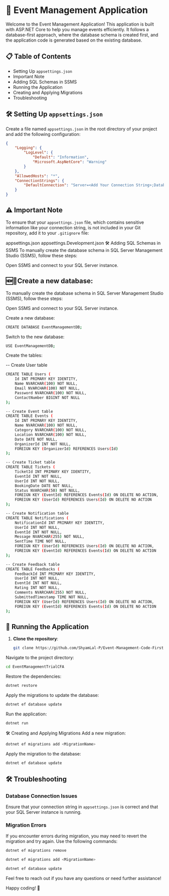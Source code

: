 # 🎉 Event Management Application

Welcome to the Event Management Application! This application is built with ASP.NET Core to help you manage events efficiently. It follows a database-first approach, where the database schema is created first, and the application code is generated based on the existing database.
## 📋 Table of Contents

- Setting Up `appsettings.json`
- Important Note
- Adding SQL Schemas in SSMS
- Running the Application
- Creating and Applying Migrations
- Troubleshooting

## 🛠️ Setting Up `appsettings.json`

Create a file named `appsettings.json` in the root directory of your project and add the following configuration:

```json
{
    "Logging": {
        "LogLevel": {
            "Default": "Information",
            "Microsoft.AspNetCore": "Warning"
        }
    },
    "AllowedHosts": "*",
    "ConnectionStrings": {
        "DefaultConnection": "Server=<Add Your Connection String>;Database=EventManageCFA;Trusted_Connection=Yes;MultipleActiveResultSets=true;TrustServerCertificate=true"
    }
}
```
## ⚠️ Important Note

To ensure that your `appsettings.json` file, which contains sensitive information like your connection string, is not included in your Git repository, add it to your `.gitignore` file:

appsettings.json
appsettings.Development.json
🛠️ Adding SQL Schemas in SSMS
To manually create the database schema in SQL Server Management Studio (SSMS), follow these steps:

Open SSMS and connect to your SQL Server instance.

## 🆕💾Create a new database:
To manually create the database schema in SQL Server Management Studio (SSMS), follow these steps:

Open SSMS and connect to your SQL Server instance.

Create a new database:
```sh
CREATE DATABASE EventManagementDB;
```
Switch to the new database:
```sh
USE EventManagementDB;
```
Create the tables:

-- Create User table
```sh
CREATE TABLE Users (
    Id INT PRIMARY KEY IDENTITY,
    Name NVARCHAR(100) NOT NULL,
    Email NVARCHAR(100) NOT NULL,
    Password NVARCHAR(100) NOT NULL,
    ContactNumber BIGINT NOT NULL
);

-- Create Event table
CREATE TABLE Events (
    Id INT PRIMARY KEY IDENTITY,
    Name NVARCHAR(100) NOT NULL,
    Category NVARCHAR(100) NOT NULL,
    Location NVARCHAR(100) NOT NULL,
    Date DATE NOT NULL,
    OrganizerId INT NOT NULL,
    FOREIGN KEY (OrganizerId) REFERENCES Users(Id)
);

-- Create Ticket table
CREATE TABLE Tickets (
    TicketId INT PRIMARY KEY IDENTITY,
    EventId INT NOT NULL,
    UserId INT NOT NULL,
    BookingDate DATE NOT NULL,
    Status NVARCHAR(50) NOT NULL,
    FOREIGN KEY (EventId) REFERENCES Events(Id) ON DELETE NO ACTION,
    FOREIGN KEY (UserId) REFERENCES Users(Id) ON DELETE NO ACTION
);

-- Create Notification table
CREATE TABLE Notifications (
    NotificationId INT PRIMARY KEY IDENTITY,
    UserId INT NOT NULL,
    EventId INT NOT NULL,
    Message NVARCHAR(255) NOT NULL,
    SentTime TIME NOT NULL,
    FOREIGN KEY (UserId) REFERENCES Users(Id) ON DELETE NO ACTION,
    FOREIGN KEY (EventId) REFERENCES Events(Id) ON DELETE NO ACTION
);

-- Create Feedback table
CREATE TABLE Feedbacks (
    FeedbackId INT PRIMARY KEY IDENTITY,
    UserId INT NOT NULL,
    EventId INT NOT NULL,
    Rating INT NOT NULL,
    Comments NVARCHAR(255) NOT NULL,
    SubmittedTimestamp TIME NOT NULL,
    FOREIGN KEY (UserId) REFERENCES Users(Id) ON DELETE NO ACTION,
    FOREIGN KEY (EventId) REFERENCES Events(Id) ON DELETE NO ACTION
);
```
## 🚀 Running the Application

1. **Clone the repository**:
   ```sh
   git clone https://github.com/ShyamLal-P/Event-Management-Code-First-Approach
   ```
Navigate to the project directory:

```sh
cd EventManagementTrialCFA
```
Restore the dependencies:

```sh
dotnet restore
```
Apply the migrations to update the database:

```sh
dotnet ef database update
```
Run the application:

```sh
dotnet run
```
🛠️ Creating and Applying Migrations
Add a new migration:

```sh
dotnet ef migrations add <MigrationName>
```
Apply the migration to the database:

```sh
dotnet ef database update
```
## 🛠️ Troubleshooting

### Database Connection Issues
Ensure that your connection string in `appsettings.json` is correct and that your SQL Server instance is running.

### Migration Errors
If you encounter errors during migration, you may need to revert the migration and try again. Use the following commands:
```sh
dotnet ef migrations remove
```
```sh
dotnet ef migrations add <MigrationName>
```
```sh
dotnet ef database update
```
Feel free to reach out if you have any questions or need further assistance!

Happy coding! 🎉
